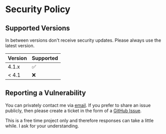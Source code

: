 # Security Policy

## Supported Versions
In between versions don't receive security updates. Please always use the latest version.

| Version | Supported          |
|---------| ------------------ |
| 4.1.x   | :white_check_mark: |
| < 4.1   | :x:                |

## Reporting a Vulnerability
You can privately contact me via [email](https://michaeltroger.com/contact).
If you prefer to share an issue publicly, then please create a ticket in the form of a [GitHub Issue](https://github.com/michaeltroger/greenpass-android/issues).

This is a free time project only and therefore responses can take a little while. I ask for your understanding. 
